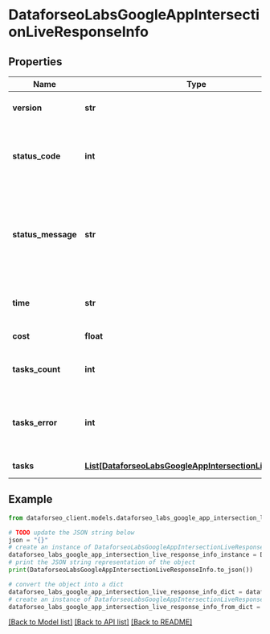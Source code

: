 # DataforseoLabsGoogleAppIntersectionLiveResponseInfo


## Properties

Name | Type | Description | Notes
------------ | ------------- | ------------- | -------------
**version** | **str** | the current version of the API | [optional] 
**status_code** | **int** | general status code you can find the full list of the response codes here | [optional] 
**status_message** | **str** | general informational message you can find the full list of general informational messages here | [optional] 
**time** | **str** | total execution time, seconds | [optional] 
**cost** | **float** | total tasks cost, USD | [optional] 
**tasks_count** | **int** | the number of tasks in the tasks array | [optional] 
**tasks_error** | **int** | the number of tasks in the tasks array returned with an error | [optional] 
**tasks** | [**List[DataforseoLabsGoogleAppIntersectionLiveTaskInfo]**](DataforseoLabsGoogleAppIntersectionLiveTaskInfo.md) | array of tasks | [optional] 

## Example

```python
from dataforseo_client.models.dataforseo_labs_google_app_intersection_live_response_info import DataforseoLabsGoogleAppIntersectionLiveResponseInfo

# TODO update the JSON string below
json = "{}"
# create an instance of DataforseoLabsGoogleAppIntersectionLiveResponseInfo from a JSON string
dataforseo_labs_google_app_intersection_live_response_info_instance = DataforseoLabsGoogleAppIntersectionLiveResponseInfo.from_json(json)
# print the JSON string representation of the object
print(DataforseoLabsGoogleAppIntersectionLiveResponseInfo.to_json())

# convert the object into a dict
dataforseo_labs_google_app_intersection_live_response_info_dict = dataforseo_labs_google_app_intersection_live_response_info_instance.to_dict()
# create an instance of DataforseoLabsGoogleAppIntersectionLiveResponseInfo from a dict
dataforseo_labs_google_app_intersection_live_response_info_from_dict = DataforseoLabsGoogleAppIntersectionLiveResponseInfo.from_dict(dataforseo_labs_google_app_intersection_live_response_info_dict)
```
[[Back to Model list]](../README.md#documentation-for-models) [[Back to API list]](../README.md#documentation-for-api-endpoints) [[Back to README]](../README.md)



